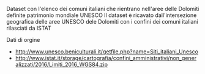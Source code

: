 Dataset con l'elenco dei comuni italiani che rientrano nell'aree delle Dolomiti definite patrimonio mondiale UNESCO
Il dataset è ricavato dall'intersezione geografica delle aree UNESCO dele Dolomiti con i confini dei comuni italiani rilasciati da ISTAT

Dati di orgine
- http://www.unesco.beniculturali.it/getfile.php?name=Siti_italiani_Unesco
- http://www.istat.it/storage/cartografia/confini_amministrativi/non_generalizzati/2016/Limiti_2016_WGS84.zip
